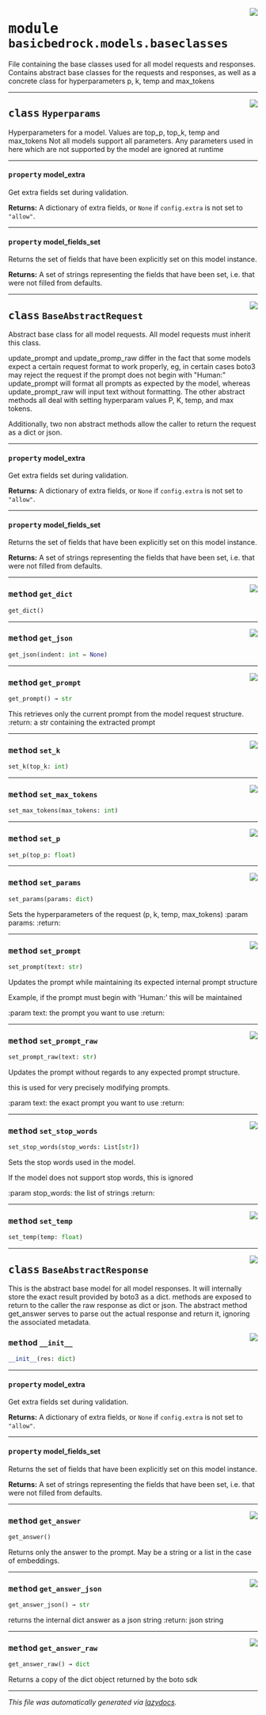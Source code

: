 <!-- markdownlint-disable -->

<a href="https://github.com/cyberitech/BasicBedrock/tree/main/src/basicbedrock/models/baseclasses.py#L0"><img align="right" style="float:right;" src="https://img.shields.io/badge/-source-cccccc?style=flat-square"></a>

# <kbd>module</kbd> `basicbedrock.models.baseclasses`
File containing the base classes used for all model requests and responses. Contains abstract base classes for the requests and responses, as well as a concrete class for hyperparameters p, k, temp and max_tokens 



---

<a href="https://github.com/cyberitech/BasicBedrock/tree/main/src/basicbedrock/models/baseclasses.py#L12"><img align="right" style="float:right;" src="https://img.shields.io/badge/-source-cccccc?style=flat-square"></a>

## <kbd>class</kbd> `Hyperparams`
Hyperparameters for a model. Values are top_p, top_k, temp and max_tokens Not all models support all parameters. Any parameters used in here which are not supported by the model are ignored at runtime 


---

#### <kbd>property</kbd> model_extra

Get extra fields set during validation. 



**Returns:**
  A dictionary of extra fields, or `None` if `config.extra` is not set to `"allow"`. 

---

#### <kbd>property</kbd> model_fields_set

Returns the set of fields that have been explicitly set on this model instance. 



**Returns:**
  A set of strings representing the fields that have been set,  i.e. that were not filled from defaults. 




---

<a href="https://github.com/cyberitech/BasicBedrock/tree/main/src/basicbedrock/models/baseclasses.py#L26"><img align="right" style="float:right;" src="https://img.shields.io/badge/-source-cccccc?style=flat-square"></a>

## <kbd>class</kbd> `BaseAbstractRequest`
Abstract base class for all model requests. All model requests must inherit this class. 

update_prompt and update_promp_raw differ in the fact that some models expect a certain request format to work properly, eg, in certain cases boto3 may reject the request if the prompt does not begin with "Human:"    update_prompt will format all prompts as expected by the model, whereas update_prompt_raw will input text without formatting. The other abstract methods all deal with setting hyperparam values P, K, temp, and max tokens. 

Additionally, two non abstract methods allow the caller to return the request as a dict or json. 


---

#### <kbd>property</kbd> model_extra

Get extra fields set during validation. 



**Returns:**
  A dictionary of extra fields, or `None` if `config.extra` is not set to `"allow"`. 

---

#### <kbd>property</kbd> model_fields_set

Returns the set of fields that have been explicitly set on this model instance. 



**Returns:**
  A set of strings representing the fields that have been set,  i.e. that were not filled from defaults. 



---

<a href="https://github.com/cyberitech/BasicBedrock/tree/main/src/basicbedrock/models/baseclasses.py#L72"><img align="right" style="float:right;" src="https://img.shields.io/badge/-source-cccccc?style=flat-square"></a>

### <kbd>method</kbd> `get_dict`

```python
get_dict()
```





---

<a href="https://github.com/cyberitech/BasicBedrock/tree/main/src/basicbedrock/models/baseclasses.py#L76"><img align="right" style="float:right;" src="https://img.shields.io/badge/-source-cccccc?style=flat-square"></a>

### <kbd>method</kbd> `get_json`

```python
get_json(indent: int = None)
```





---

<a href="https://github.com/cyberitech/BasicBedrock/tree/main/src/basicbedrock/models/baseclasses.py#L65"><img align="right" style="float:right;" src="https://img.shields.io/badge/-source-cccccc?style=flat-square"></a>

### <kbd>method</kbd> `get_prompt`

```python
get_prompt() → str
```

This retrieves only the current prompt from the model request structure. :return: a str containing the extracted prompt 

---

<a href="https://github.com/cyberitech/BasicBedrock/tree/main/src/basicbedrock/models/baseclasses.py#L108"><img align="right" style="float:right;" src="https://img.shields.io/badge/-source-cccccc?style=flat-square"></a>

### <kbd>method</kbd> `set_k`

```python
set_k(top_k: int)
```





---

<a href="https://github.com/cyberitech/BasicBedrock/tree/main/src/basicbedrock/models/baseclasses.py#L116"><img align="right" style="float:right;" src="https://img.shields.io/badge/-source-cccccc?style=flat-square"></a>

### <kbd>method</kbd> `set_max_tokens`

```python
set_max_tokens(max_tokens: int)
```





---

<a href="https://github.com/cyberitech/BasicBedrock/tree/main/src/basicbedrock/models/baseclasses.py#L104"><img align="right" style="float:right;" src="https://img.shields.io/badge/-source-cccccc?style=flat-square"></a>

### <kbd>method</kbd> `set_p`

```python
set_p(top_p: float)
```





---

<a href="https://github.com/cyberitech/BasicBedrock/tree/main/src/basicbedrock/models/baseclasses.py#L84"><img align="right" style="float:right;" src="https://img.shields.io/badge/-source-cccccc?style=flat-square"></a>

### <kbd>method</kbd> `set_params`

```python
set_params(params: dict)
```

Sets the hyperparameters of the request (p, k, temp, max_tokens) :param params: :return: 

---

<a href="https://github.com/cyberitech/BasicBedrock/tree/main/src/basicbedrock/models/baseclasses.py#L36"><img align="right" style="float:right;" src="https://img.shields.io/badge/-source-cccccc?style=flat-square"></a>

### <kbd>method</kbd> `set_prompt`

```python
set_prompt(text: str)
```

Updates the prompt while maintaining its expected internal prompt structure 

Example, if the prompt must begin with 'Human:' this will be maintained 

:param text: the prompt you want to use :return: 

---

<a href="https://github.com/cyberitech/BasicBedrock/tree/main/src/basicbedrock/models/baseclasses.py#L46"><img align="right" style="float:right;" src="https://img.shields.io/badge/-source-cccccc?style=flat-square"></a>

### <kbd>method</kbd> `set_prompt_raw`

```python
set_prompt_raw(text: str)
```

Updates the prompt without regards to any expected prompt structure. 

this is used for very precisely modifying prompts. 

:param text: the exact prompt you want to use :return: 

---

<a href="https://github.com/cyberitech/BasicBedrock/tree/main/src/basicbedrock/models/baseclasses.py#L56"><img align="right" style="float:right;" src="https://img.shields.io/badge/-source-cccccc?style=flat-square"></a>

### <kbd>method</kbd> `set_stop_words`

```python
set_stop_words(stop_words: List[str])
```

Sets the stop words used in the model. 

If the model does not support stop words, this is ignored 

:param stop_words: the list of strings :return: 

---

<a href="https://github.com/cyberitech/BasicBedrock/tree/main/src/basicbedrock/models/baseclasses.py#L112"><img align="right" style="float:right;" src="https://img.shields.io/badge/-source-cccccc?style=flat-square"></a>

### <kbd>method</kbd> `set_temp`

```python
set_temp(temp: float)
```






---

<a href="https://github.com/cyberitech/BasicBedrock/tree/main/src/basicbedrock/models/baseclasses.py#L121"><img align="right" style="float:right;" src="https://img.shields.io/badge/-source-cccccc?style=flat-square"></a>

## <kbd>class</kbd> `BaseAbstractResponse`
This is the abstract base model for all model responses. It will internally store the exact result provided by boto3 as a dict. methods are exposed to return to the caller the raw response as dict or json. The abstract method get_answer serves to parse out the actual response and return it, ignoring the associated metadata. 

<a href="https://github.com/cyberitech/BasicBedrock/tree/main/src/basicbedrock/models/baseclasses.py#L130"><img align="right" style="float:right;" src="https://img.shields.io/badge/-source-cccccc?style=flat-square"></a>

### <kbd>method</kbd> `__init__`

```python
__init__(res: dict)
```






---

#### <kbd>property</kbd> model_extra

Get extra fields set during validation. 



**Returns:**
  A dictionary of extra fields, or `None` if `config.extra` is not set to `"allow"`. 

---

#### <kbd>property</kbd> model_fields_set

Returns the set of fields that have been explicitly set on this model instance. 



**Returns:**
  A set of strings representing the fields that have been set,  i.e. that were not filled from defaults. 



---

<a href="https://github.com/cyberitech/BasicBedrock/tree/main/src/basicbedrock/models/baseclasses.py#L134"><img align="right" style="float:right;" src="https://img.shields.io/badge/-source-cccccc?style=flat-square"></a>

### <kbd>method</kbd> `get_answer`

```python
get_answer()
```

Returns only the answer to the prompt.  May be a string or a list in the case of embeddings. 

---

<a href="https://github.com/cyberitech/BasicBedrock/tree/main/src/basicbedrock/models/baseclasses.py#L147"><img align="right" style="float:right;" src="https://img.shields.io/badge/-source-cccccc?style=flat-square"></a>

### <kbd>method</kbd> `get_answer_json`

```python
get_answer_json() → str
```

returns the internal dict answer as a json string :return: json string 

---

<a href="https://github.com/cyberitech/BasicBedrock/tree/main/src/basicbedrock/models/baseclasses.py#L141"><img align="right" style="float:right;" src="https://img.shields.io/badge/-source-cccccc?style=flat-square"></a>

### <kbd>method</kbd> `get_answer_raw`

```python
get_answer_raw() → dict
```

Returns a copy of the dict object returned by the boto sdk 




---

_This file was automatically generated via [lazydocs](https://github.com/ml-tooling/lazydocs)._
